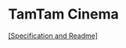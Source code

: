 # TamTam Cinema

<a href="https://docs.google.com/document/d/1KA50rNNX45aCkePCVloStgF35CSf8XS55uypvdck2sc/edit?usp=sharing" target="_blank">
[Specification and Readme]
</a>
